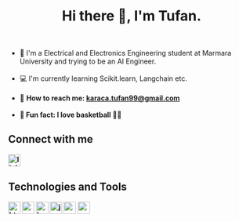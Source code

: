 <h1 align="center"> Hi there 👋, I'm Tufan.</h1>

<br>

<ul>
<li>🏫 I'm a Electrical and Electronics Engineering student at Marmara University and trying to be an AI Engineer.</li>
<br>
<li>💻 I'm currently learning Scikit.learn, Langchain etc.</li>
<br>
<li>📧 <b>How to reach me:<b> <a href="mailto:karaca.tufan99@gmail.com">karaca.tufan99@gmail.com</a></li>
<br>
<li>🕺 Fun fact: I love basketball 🏀🏀</li>
</ul>

## Connect with me
<a href="https://www.linkedin.com/in/tufankaraca/" target="_blank"><img src="https://upload.wikimedia.org/wikipedia/commons/c/ca/LinkedIn_logo_initials.png" alt="linkedin" width="25px"></a>

## Technologies and Tools
<a href="https://www.postgresql.org/" target="_blank"><img src="https://wiki.postgresql.org/images/thumb/a/a4/PostgreSQL_logo.3colors.svg/810px-PostgreSQL_logo.3colors.svg.png" alt="html" width="25px"></a>
<a href="https://www.python.org/" target="_blank"><img src="https://upload.wikimedia.org/wikipedia/commons/thumb/c/c3/Python-logo-notext.svg/165px-Python-logo-notext.svg.png?20250701090410" alt="css" width="25px"></a>
<a href="https://numpy.org/" target="_blank"><img src="https://icon.icepanel.io/Technology/svg/NumPy.svg" alt="bootstrap" width="25px"></a>
<a href="https://pandas.pydata.org/" target="_blank"><img src="https://icon.icepanel.io/Technology/png-shadow-512/Pandas.png" alt="javascript" width="25px"></a>
<a href="https://matplotlib.org/" target="_blank"><img src="https://icon.icepanel.io/Technology/svg/Matplotlib.svg" alt="react.js" width="25px"></a>
<a href="https://seaborn.pydata.org/" target="_blank"><img src="https://cdn.worldvectorlogo.com/logos/seaborn-1.svg" alt="vs code" width="25px"></a>
